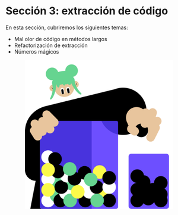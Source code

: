 # Sección 3: extracción de código

En esta sección, cubriremos los siguientes temas:
- Mal olor de código en métodos largos
- Refactorización de extracción
- Números mágicos

<p align="center">
    <img src="../../../util/src/main/resources/images/ExtractingCode/Introduction/extracting_code_intro.png" alt="Extracción de código" width="400"/>
</p>